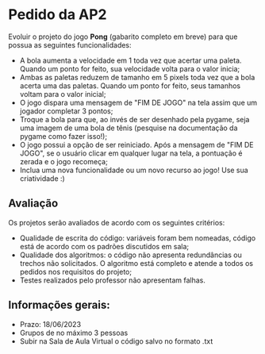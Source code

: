 # Pedido da AP2

Evoluir o projeto do jogo **Pong** (gabarito completo em breve) para que possua as seguintes funcionalidades:

* A bola aumenta a velocidade em 1 toda vez que acertar uma paleta. Quando um ponto for feito, sua velocidade volta para o valor inicia;
* Ambas as paletas reduzem de tamanho em 5 pixels toda vez que a bola acerta uma das paletas. Quando um ponto for feito, seus tamanhos voltam para o valor inicial;
* O jogo dispara uma mensagem de "FIM DE JOGO" na tela assim que um jogador completar 3 pontos;
* Troque a bola para que, ao invés de ser desenhado pela pygame, seja uma imagem de uma bola de tênis (pesquise na documentação da pygame como fazer isso!);
* O jogo possui a opção de ser reiniciado. Após a mensagem de "FIM DE JOGO", se o usuário clicar em qualquer lugar na tela, a pontuação é zerada e o jogo recomeça;
* Inclua uma nova funcionalidade ou um novo recurso ao jogo! Use sua criatividade :)

## Avaliação

Os projetos serão avaliados de acordo com os seguintes critérios:

* Qualidade de escrita do código: variáveis foram bem nomeadas, código está de acordo com os padrões discutidos em sala;
* Qualidade dos algoritmos: o código não apresenta redundâncias ou trechos não solicitados. O algoritmo está completo e atende a todos os pedidos nos requisitos do projeto;
* Testes realizados pelo professor não apresentam falhas.

## Informações gerais:

* Prazo: 18/06/2023
* Grupos de no máximo 3 pessoas
* Subir na Sala de Aula Virtual o código salvo no formato .txt

